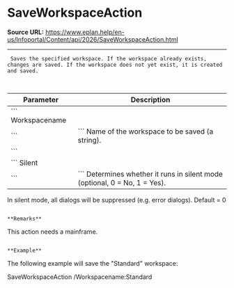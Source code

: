 # SaveWorkspaceAction

**Source URL:** https://www.eplan.help/en-us/Infoportal/Content/api/2026/SaveWorkspaceAction.html

---

```
 Saves the specified workspace. If the workspace already exists, changes are saved. If the workspace does not yet exist, it is created and saved.
 
```

  

| Parameter | Description |
| --- | --- |
| ``` Workspacename ``` | ``` Name of the workspace to be saved (a string). ``` |
| ``` Silent ``` | ``` Determines whether it runs in silent mode (optional, 0 = No, 1 = Yes).  In silent mode, all dialogs will be suppressed (e.g. error dialogs).  Default = 0 ``` |

**Remarks**

```
 This action needs a mainframe.
 
```

**Example**

```
 The following example will save the "Standard" workspace:
 
 SaveWorkspaceAction /Workspacename:Standard
 
```